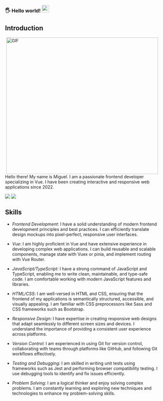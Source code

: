 ### 🖐️ Hello world!&nbsp;<img src="https://github.com/TheDudeThatCode/TheDudeThatCode/blob/master/Assets/Earth.gif" width="24px">

## Introduction

<img align="right" alt="GIF" src="https://github.com/abhisheknaiidu/abhisheknaiidu/blob/master/code.gif?raw=true" width="500" height="450" />

Hello there! My name is Miguel. I am a passionate frontend developer specializing in Vue. I have been creating interactive and responsive web applications since 2022.

<img src="https://github-readme-stats.vercel.app/api?username=migueLopez13&show_icons=true&hide_border=true" />

<img src="https://github-readme-stats.vercel.app/api/top-langs/?username=migueLopez13&layout=compact&hide_border=true" />

## Skills

- *Frontend Development*: I have a solid understanding of modern frontend development principles and best practices. I can efficiently translate design mockups into pixel-perfect, responsive user interfaces.

- *Vue*: I am highly proficient in Vue and have extensive experience in developing complex web applications. I can build reusable and scalable components, manage state with Vuex or pinia, and implement routing with Vue Router.

- *JavaScript/TypeScript*: I have a strong command of JavaScript and TypeScript, enabling me to write clean, maintainable, and type-safe code. I am comfortable working with modern JavaScript features and libraries.

- *HTML/CSS*: I am well-versed in HTML and CSS, ensuring that the frontend of my applications is semantically structured, accessible, and visually appealing. I am familiar with CSS preprocessors like Sass and CSS frameworks such as Bootstrap.

- *Responsive Design*: I have expertise in creating responsive web designs that adapt seamlessly to different screen sizes and devices. I understand the importance of providing a consistent user experience across platforms.

- *Version Control*: I am experienced in using Git for version control, collaborating with teams through platforms like GitHub, and following Git workflows effectively.

- *Testing and Debugging*: I am skilled in writing unit tests using frameworks such as Jest and performing browser compatibility testing. I use debugging tools to identify and fix issues efficiently.

- *Problem Solving*: I am a logical thinker and enjoy solving complex problems. I am constantly learning and exploring new techniques and technologies to enhance my problem-solving skills.




